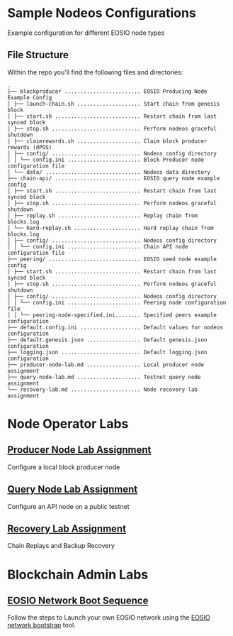 # Sample Nodeos Configurations
Example configuration for different EOSIO node types

## File Structure

Within the repo you'll find the following files and directories:

```
. 
├── blockproducer ........................ EOSIO Producing Node Example Config
│ ├── launch-chain.sh .................... Start chain from genesis block 
│ ├── start.sh ........................... Restart chain from last synced block
│ ├── stop.sh ............................ Perform nodeos graceful shutdown
│ ├── claimrewards.sh .................... Claim block producer rewards (dPOS)
│ ├── config/ ............................ Nodeos config directory
│ │ └── config.ini ....................... Block Producer node configuration file
│ └── data/ .............................. Nodeos data directory
├── chain-api/ ........................... EOSIO query node example config
│ ├── start.sh ........................... Restart chain from last synced block
│ ├── stop.sh ............................ Perform nodeos graceful shutdown
│ ├── replay.sh .......................... Replay chain from blocks.log
│ └── hard-replay.sh ..................... Hard replay chain from blocks.log
│ ├── config/ ............................ Nodeos config directory
│ │ └── config.ini ....................... Chain API node configuration file
├── peering/ ............................. EOSIO seed node example config
│ ├── start.sh ........................... Restart chain from last synced block
│ ├── stop.sh ............................ Perform nodeos graceful shutdown
│ ├── config/ ............................ Nodeos config directory
│ │ └── config.ini ....................... Peering node configuration file 
│ │ └── peering-node-specified.ini........ Specified peers example configuration
├── default.config.ini ................... Default values for nodeos configuration  
├── default.genesis.json ................. Default genesis.json configuration 
├── logging.json ......................... Default logging.json configuration 
├── producer-node-lab.md ................. Local producer node assignment
├── query-node-lab.md .................... Testnet query node assignment
└── recovery-lab.md ...................... Node recovery lab assignment
```

# Node Operator Labs 

## [Producer Node Lab Assignment](https://github.com/eoscostarica/sample-nodeos-configs/blob/main/producer-node-lab.md)
Configure a local block producer node

## [Query Node Lab Assignment](https://github.com/eoscostarica/sample-nodeos-configs/blob/main/query-node-lab.md)
Configure an API node on a public testnet

## [Recovery Lab Assignment](https://github.com/eoscostarica/sample-nodeos-configs/blob/main/recovery-lab.md)
Chain Replays and Backup Recovery 

# Blockchain Admin Labs

## [EOSIO Network Boot Sequence](https://guide.eoscostarica.io/docs/tutorials/private-network-installation)

Follow the steps to Launch your own EOSIO network using the [EOSIO network bootstrap](https://github.com/eoscostarica/eosio-network-bootstrap) tool.
